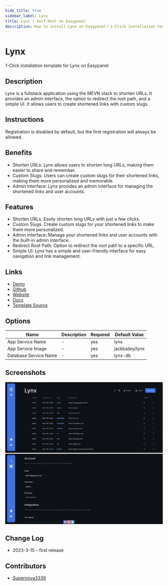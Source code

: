 ```yaml
---
hide_title: true
sidebar_label: Lynx
title: Lynx | Self-Host on Easypanel
description: How to install Lynx on Easypanel? 1-Click installation template for Lynx on Easypanel
---
```


<!-- generated -->

# Lynx

1-Click installation template for Lynx on Easypanel

## Description

Lynx is a fullstack application using the MEVN stack to shorten URLs. It provides an admin interface, the option to redirect the root path, and a simple UI. It allows users to create shortened links with custom slugs.

## Instructions

Registration is disabled by default, but the first registration will always be allowed.

## Benefits

- Shorten URLs: Lynx allows users to shorten long URLs, making them easier to share and remember.
- Custom Slugs: Users can create custom slugs for their shortened links, making them more personalized and memorable.
- Admin Interface: Lynx provides an admin interface for managing the shortened links and user accounts.

## Features

- Shorten URLs: Easily shorten long URLs with just a few clicks.
- Custom Slugs: Create custom slugs for your shortened links to make them more personalized.
- Admin Interface: Manage your shortened links and user accounts with the built-in admin interface.
- Redirect Root Path: Option to redirect the root path to a specific URL.
- Simple UI: Lynx has a simple and user-friendly interface for easy navigation and link management.

## Links

- [Demo](https://demo.getlynx.dev/)
- [Github](https://github.com/Lynx-Shortener/Lynx/)
- [Website](https://getlynx.dev)
- [Docs](https://docs.getlynx.dev)
- [Template Source](https://github.com/easypanel-io/templates/tree/main/templates/lynx)

## Options

Name | Description | Required | Default Value
-|-|-|-
App Service Name | - | yes | lynx
App Service Image | - | yes | jackbailey/lynx
Database Service Name | - | yes | lynx-db

## Screenshots

![Lynx Screenshot](./assets/screenshot1.png)
![Lynx Screenshot](./assets/screenshot2.png)

## Change Log

- 2023-3-15 – first release

## Contributors

- [Supernova3339](https://github.com/supernova3339)
